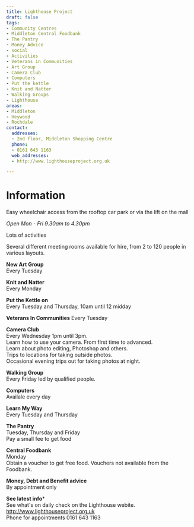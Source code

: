 ```yaml
---
title: Lighthouse Project
draft: false
tags:
- Community Centres
- Middleton Central Foodbank
- The Pantry
- Money Advice
- social
- Activities
- Veterans in Communities
- Art Group
- Camera Club
- Computers
- Put the kettle
- Knit and Natter
- Walking Groups
- Lighthouse
areas:
- Middleton
- Heywood
- Rochdale
contact:
  addresses:
  - 2nd floor, Middleton Shopping Centre
  phone:
  - 0161 643 1163
  web_addresses:
  - http://www.lighthouseproject.org.uk

---
```


# Information
Easy wheelchair access from the rooftop car park
or via the lift on the mall

*Open Mon - Fri  9.30am to 4.30pm*

Lots of activities

Several different meeting rooms available for hire,
from 2 to 120 people in various layouts.

**New Art Group**   
Every Tuesday  

**Knit and Natter**   
Every Monday       

**Put the Kettle on**   
Every Tuesday and Thursday,  10am until 12 midday   

**Veterans In Communities**
Every Tuesday   

**Camera Club**   
Every Wednesday   1pm until 3pm.   
Learn how to use your camera.  From first time to advanced.   
Learn about photo editing,  Photoshop and others.   
Trips to locations for taking outside photos.   
Occasional evening trips out for taking photos at night.  

**Walking Group**   
Every Friday led by qualified people.   

**Computers**   
Availale every day   

**Learn My Way**   
Every Tuesday and Thursday   

**The Pantry**   
Tuesday, Thursday and Friday   
Pay a small fee to get food   

**Central Foodbank**   
Monday   
Obtain a voucher to get free food.
Vouchers not available from the Foodbank.

**Money, Debt and Benefit advice**   
By appointment only   

**See latest info***   
See what's on daily check on the Lighthouse webite.   
http://www.lighthouseproject.org.uk   
Phone for appointments 0161 643 1163   


